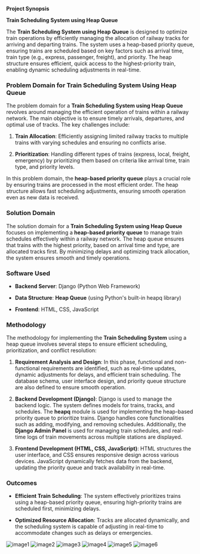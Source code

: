 **Project Synopsis**

**Train Scheduling System using Heap Queue**

The **Train Scheduling System using Heap Queue** is designed to optimize
train operations by efficiently managing the allocation of railway
tracks for arriving and departing trains. The system uses a heap-based
priority queue, ensuring trains are scheduled based on key factors such
as arrival time, train type (e.g., express, passenger, freight), and
priority. The heap structure ensures efficient, quick access to the
highest-priority train, enabling dynamic scheduling adjustments in
real-time.

### **Problem Domain for Train Scheduling System Using Heap Queue**

The problem domain for a **Train Scheduling System using Heap Queue**
revolves around managing the efficient operation of trains within a
railway network. The main objective is to ensure timely arrivals,
departures, and optimal use of tracks. The key challenges include:

1.  **Train Allocation**: Efficiently assigning limited railway tracks
     to multiple trains with varying schedules and ensuring no
     conflicts arise.

2.  **Prioritization**: Handling different types of trains (express,
     local, freight, emergency) by prioritizing them based on criteria
     like arrival time, train type, and priority levels.

In this problem domain, the **heap-based priority queue** plays a
crucial role by ensuring trains are processed in the most efficient
order. The heap structure allows fast scheduling adjustments, ensuring
smooth operation even as new data is received.

### 

### 

### **Solution Domain**

The solution domain for a **Train Scheduling System using Heap Queue**
focuses on implementing a **heap-based priority queue** to manage train
schedules effectively within a railway network. The heap queue ensures
that trains with the highest priority, based on arrival time and type,
are allocated tracks first. By minimizing delays and optimizing track
allocation, the system ensures smooth and timely operations.

### **Software Used**

-   **Backend Server**: Django (Python Web Framework)

-   **Data Structure**: **Heap Queue** (using Python's built-in heapq library)

-   **Frontend**: HTML, CSS, JavaScript

### **Methodology**

The methodology for implementing the **Train Scheduling System** using a
heap queue involves several steps to ensure efficient scheduling,
prioritization, and conflict resolution:

1.  **Requirement Analysis and Design**: In this phase, functional and
     non-functional requirements are identified, such as real-time
     updates, dynamic adjustments for delays, and efficient train
     scheduling. The database schema, user interface design, and
     priority queue structure are also defined to ensure smooth
     operation.

2.  **Backend Development (Django)**: Django is used to manage the
     backend logic. The system defines models for trains, tracks, and
     schedules. The **heapq** module is used for implementing the
     heap-based priority queue to prioritize trains. Django handles
     core functionalities such as adding, modifying, and removing
     schedules. Additionally, the **Django Admin Panel** is used for
     managing train schedules, and real-time logs of train movements
     across multiple stations are displayed.

3.  **Frontend Development (HTML, CSS, JavaScript)**: HTML structures
     the user interface, and CSS ensures responsive design across
     various devices. JavaScript dynamically fetches data from the
     backend, updating the priority queue and track availability in
     real-time.

### **Outcomes**

-   **Efficient Train Scheduling**: The system effectively prioritizes
     trains using a heap-based priority queue, ensuring high-priority
     trains are scheduled first, minimizing delays.

-   **Optimized Resource Allocation**: Tracks are allocated dynamically,
     and the scheduling system is capable of adjusting in real-time to
     accommodate changes such as delays or emergencies.


![image1](https://github.com/user-attachments/assets/63d370d4-359d-4818-8e3b-ec3e73b71a16)
![image2](https://github.com/user-attachments/assets/b3531a8e-e75a-47e8-b881-f88189d56551)
![image3](https://github.com/user-attachments/assets/348c8d4d-842b-49d3-b607-8b147337bd9d)
![image4](https://github.com/user-attachments/assets/35f5c4b0-3be8-48db-9cc7-3aa779cced3e)
![image5](https://github.com/user-attachments/assets/90dc9bb3-a549-49cf-a65c-49c12e81c5b1)
![image6](https://github.com/user-attachments/assets/88ee7849-0c81-400a-ada4-408702e1b554)



